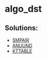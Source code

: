 # algo_dst

## Solutions:
- [SMPAIR](https://www.codechef.com/problems/SMPAIR)
- [ANUUND](https://www.codechef.com/problems/ANUUND)
- [KTTABLE](https://www.codechef.com/problems/KTTABLE)
